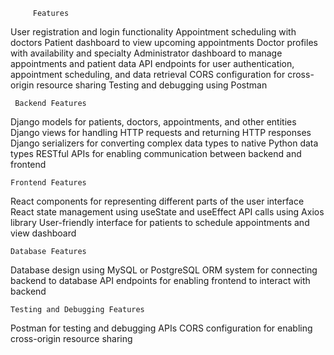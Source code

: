          Features
User registration and login functionality
Appointment scheduling with doctors
Patient dashboard to view upcoming appointments
Doctor profiles with availability and specialty
Administrator dashboard to manage appointments and patient data
API endpoints for user authentication, appointment scheduling, and data retrieval
CORS configuration for cross-origin resource sharing
Testing and debugging using Postman

     Backend Features
Django models for patients, doctors, appointments, and other entities
Django views for handling HTTP requests and returning HTTP responses
Django serializers for converting complex data types to native Python data types
RESTful APIs for enabling communication between backend and frontend

    Frontend Features
 React components for representing different parts of the user interface
 React state management using useState and useEffect
 API calls using Axios library
 User-friendly interface for patients to schedule appointments and view dashboard

    Database Features
 Database design using MySQL or PostgreSQL
 ORM system for connecting backend to database
 API endpoints for enabling frontend to interact with backend

    Testing and Debugging Features
 Postman for testing and debugging APIs
 CORS configuration for enabling cross-origin resource sharing
